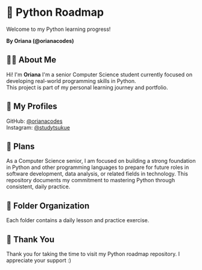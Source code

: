 # 🐍 Python Roadmap
Welcome to my Python learning progress! 

**By Oriana (@orianacodes)**  

## 🙋‍♀️ About Me
Hi! I'm **Oriana**  I'm a senior Computer Science student currently focused on developing real-world programming skills in Python.  
This project is part of my personal learning journey and portfolio.

## 🔗 My Profiles
GitHub: [@orianacodes](https://github.com/orianacodes)  
Instagram: [@studytsukue]([https://instagram.com/your_instagram_handle](https://www.instagram.com/studytsukue/))

## 🚀 Plans
As a Computer Science senior, I am focused on building a strong foundation in Python and other programming languages to prepare for future roles in software development, data analysis, or related fields in technology. This repository documents my commitment to mastering Python through consistent, daily practice.

## 📁 Folder Organization
Each folder contains a daily lesson and practice exercise.

## 🙏 Thank You
Thank you for taking the time to visit my Python roadmap repository. I appreciate your support :) 
